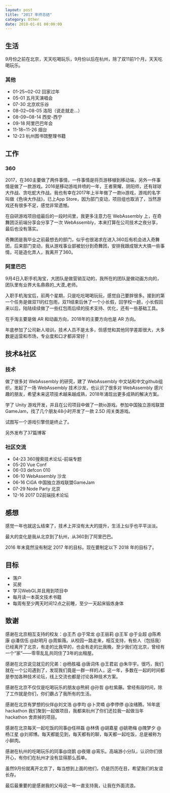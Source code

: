 ```yaml
---
layout: post
title: "2017 年终总结"
category: Other
date: 2018-01-01 00:00:00
---
```


## 生活

9月份之前在北京，天天吃喝玩乐，9月份以后在杭州，除了双11前1个月，天天吃喝玩乐。

### 其他
- 01-25~02-02 回家过年
- 05-01 五月天演唱会
- 07-30 北京欢乐谷
- 08-02~08-05 洛阳（说走就走...）
- 08-09~08-14 西安-西宁
- 09-18 阿里巴巴年会
- 11-18~11-26 烟台
- 12-23 杭州图书馆整理书籍

## 工作
### 360
2017，在360主要做了两件事情，一件事情是将页游移植到移动端，另外一件事情是做了一款游戏。2016是移动游戏井喷的一年，王者荣耀、阴阳师，还有球球大作战、贪吃蛇大作战。我也有幸在2017年上半年做了一款io游戏，游戏的名字叫做《色块大作战》，已上App Store，因为部门变动，项目组也取消了，当然游戏还有很多不足，感觉非常遗憾。

在自研游戏项目组最后的一段时间里，我更多注意力在 WebAssembly 上，在奇舞团泛前端分享会分享了一次 WebAssembly，本来打算在公司技术之夜分享，最后也没有落实。

奇舞团是我毕业之前最想去的部门，似乎也很渴求在进入360后有机会进入奇舞团，后来部门变动，我从游戏事业部被划分到奇舞团，安排我跟成银大大搞一些事情，可是造化弄人，我离开了360。

### 阿里巴巴
9月4日入职手机淘宝，大团队是做营销互动的，我所在的团队是做动画方向的，团队里有业界大名鼎鼎的_大漠_老师。

入职手机淘宝后，前两个星期，只是吃吃喝喝玩玩，感觉自己要胖很多。接到的第一个任务是做双11的红包雨，双11结束后休了一个小长假，回学校一趟，小长假回来以后，陆陆续续做了一些红包雨后续的技术支持、优化，还有一些基础工具。

在手淘主要是做 AR 和动画方向，2018年的主要方向也是 AR 方向。

年底参加了公司新人培训，技术人员不是太多，但感觉和其他同学差距很大，大多数是运营和市场，专业度和口才都非常好！

## 技术&社区
### 技术
做了很多对 WebAssembly 的研究，建了 WebAssembly 中文站和中文github组织，发起了一场 WebAssembly 技术沙龙，也认识了很多对 WebAssembly 感兴趣的朋友，希望未来这项技术越来越成熟，2018年涌现出更多成熟的解决方案。

学了 Unity 游戏开发，并且在公司项目中做了一款io游戏。参加中国独立游戏联盟GameJam，找了几个朋友48小时开发了一款 2.5D 闯关类游戏。

试图写一个游戏引擎但是终止了。

另外发布了37篇博客

### 社区交流
- 04-23 360搜索技术论坛-前端专题
- 05-20 Vue Conf
- 06-03 defcon 010
- 06-10 WebAssembly 沙龙
- 06-16 CiGA 中国独立游戏联盟GameJam
- 07-29 Node Party 北京
- 12-16 2017 D2前端技术论坛

## 感想
感觉一年也就这么结束了，技术上并没有太大的提升，生活上似乎也平平淡淡。

最大的变化是我从北京到了杭州，从360到了阿里巴巴。

2016 年末竟然没有制定 2017 年的目标。现在要制定以下 2018 年的目标了。

## 目标
- 落户
- 买房
- 学习WebGL并且用到项目中
- 每月读一本英文技术书籍
- 每周有至少两天时间12点之前睡，至少一天起床锻炼身体


## 致谢
感谢在北京相互支持的校友：@王杰 @于常龙 @王丽莉 @王军 @于业超 @陈希康 @潘信伍 @赵明月 @周紫薇。从校园一路走来，相互支持，有些人（包括我）已经离开了北京，有走的比我早的，也会有走的比我晚，至少我们在北京，曾经有一个“家”——零零乱乱共同住了3年的出租屋。

感谢在北京说见就见的兄弟：@杨胜福 @唐词伟 @王君岩 @朱华宇。很巧，我们就在一个公司遇到了，发现我们竟是一群一样的人，这一年，多数在一起的时间都是参加各种技术论坛，线上交流也都是讨论各种技术方案。

感谢在北京不仅仅是吃喝玩乐的朋友@熊舸 @孙哲 @杜紫藤。曾经有段时间，除了工作就是你们，你们霸占了我所有的生活。

感谢在北京有梦想的伙伴@刘文浩 @李均 @卜灵喃 @李停停 @汝绪腾。16年底 hackathon 我们聚到一起做项目，我都来杭州了你们还拉我一起做当年 hackathon 舍弃掉的项目。

感谢在北京每天一起吃饭的同事@任祥磊 @林倩 @胡嘉星 @姚艳梅 @隗梦夕 @杨江星 @刘郑博。每天都能见到，每天都有的聊，每天都一起吃饭，总是被称为小鲜肉。

感谢在杭州的吃喝玩乐的同事@烧鹅 @夜翎 @宵乐。高端游小分队，认识你们很开心，有你们在杭州才没有显得那么孤单。

虽然9月份就离开北京了，每当想到上面的他们，仍是历历在目，希望我们的友谊长存。

最后最重要的是感谢我的父母这一年一直支持我，让我在外面流浪。
